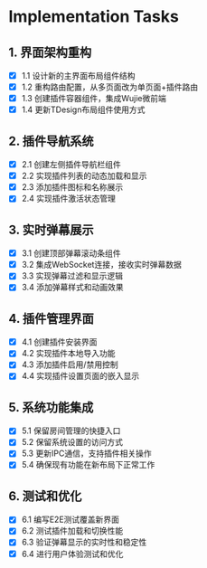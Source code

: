 # Implementation Tasks

## 1. 界面架构重构
- [x] 1.1 设计新的主界面布局组件结构
- [x] 1.2 重构路由配置，从多页面改为单页面+插件路由
- [x] 1.3 创建插件容器组件，集成Wujie微前端
- [x] 1.4 更新TDesign布局组件使用方式

## 2. 插件导航系统
- [x] 2.1 创建左侧插件导航栏组件
- [x] 2.2 实现插件列表的动态加载和显示
- [x] 2.3 添加插件图标和名称展示
- [x] 2.4 实现插件激活状态管理

## 3. 实时弹幕展示
- [x] 3.1 创建顶部弹幕滚动条组件
- [x] 3.2 集成WebSocket连接，接收实时弹幕数据
- [x] 3.3 实现弹幕过滤和显示逻辑
- [x] 3.4 添加弹幕样式和动画效果

## 4. 插件管理界面
- [x] 4.1 创建插件安装界面
- [x] 4.2 实现插件本地导入功能
- [x] 4.3 添加插件启用/禁用控制
- [x] 4.4 实现插件设置页面的嵌入显示

## 5. 系统功能集成
- [x] 5.1 保留房间管理的快捷入口
- [x] 5.2 保留系统设置的访问方式
- [x] 5.3 更新IPC通信，支持插件相关操作
- [x] 5.4 确保现有功能在新布局下正常工作

## 6. 测试和优化
- [x] 6.1 编写E2E测试覆盖新界面
- [x] 6.2 测试插件加载和切换性能
- [x] 6.3 验证弹幕显示的实时性和稳定性
- [x] 6.4 进行用户体验测试和优化